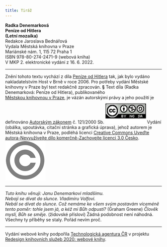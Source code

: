 ```yaml
---
title: Tiráž
---
```


**Radka Denemarková    
Peníze od Hitlera**  
**(Letní mozaika)**  
Redakce Jaroslava Bednářová  
Vydala Městská knihovna v Praze  
Mariánské nám. 1, 115 72 Praha 1  
ISBN 978-80-274-2471-9 (webová kniha)  
V MKP 2. elektronické vydání z 16. 6. 2022.

***

Znění tohoto textu vychází z díla [Peníze od Hitlera](https://search.mlp.cz/cz/titul/penize-od-hitlera/2531355/) tak, jak bylo vydáno nakladatelstvím Host v Brně v roce 2006. Pro potřeby vydání Městské knihovny v Praze byl text redakčně zpracován.
**§**
Text díla (Radka Denemarková: Peníze od Hitlera), publikovaného [Městskou knihovnou v Praze](https://www.mlp.cz/cz/), je vázán autorskými právy a jeho použití je definováno [Autorským zákonem](https://www.mkcr.cz/predpisy-zakonu-709.html) č. 121/2000 Sb.
[![image001.jpg](./resources/image001_fmt.jpeg)](https://creativecommons.org/licenses/by-nc-sa/3.0/cz/)
Vydání (obálka, upoutávka, citační stránka a grafická úprava), jehož autorem je Městská knihovna v Praze, podléhá licenci [Creative Commons Uveďte autora-Nevyužívejte dílo komerčně-Zachovejte licenci 3.0 Česko](https://creativecommons.org/licenses/by-nc-sa/3.0/cz/).
![image002.jpg](./resources/image002_fmt.jpeg)

***

_Tuto knihu věnuji:_
_Janu Denemarkovi mladšímu.  
Nebojí se dívat do slunce._
_Vladimíru Volfovi.  
Nebál se dívat do slunce._
_Což nemáme ke všem svým postavám víceméně tento poměr: tohle jsem já, a kéž mi Bůh odpustí?_
(Graham Greene)
_Člověk myslí, Bůh se směje._
(židovské přísloví)
Žádná podobnost není náhodná.
Všechny ty příběhy se staly. Pořád nevím proč.

***

Vydání webové knihy podpořila [Technologická agentura ČR](https://www.tacr.cz/) v projektu [Redesign knihovních služeb 2020: webové knihy](https://starfos.tacr.cz/cs/project/TL04000391).